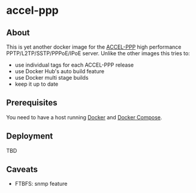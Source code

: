 # accel-ppp

## About

This is yet another docker image for the [ACCEL-PPP](https://accel-ppp.org/) high performance PPTP/L2TP/SSTP/PPPoE/IPoE server. Unlike the other images this tries to:
- use individual tags for each ACCEL-PPP release
- use Docker Hub's auto build feature
- use Docker multi stage builds
- keep it up to date


## Prerequisites

You need to have a host running [Docker](https://docs.docker.com/install/) and [Docker Compose](https://docs.docker.com/compose/install/).


## Deployment

TBD


## Caveats

- FTBFS: snmp feature
